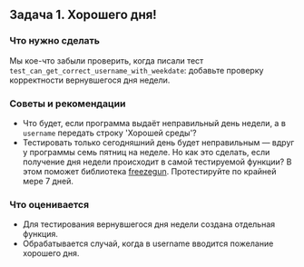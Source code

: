 ## Задача 1. Хорошего дня!
### Что нужно сделать
Мы кое-что забыли проверить, когда писали тест `test_can_get_correct_username_with_weekdate`: добавьте проверку корректности вернувшегося дня недели.
### Советы и рекомендации
- Что будет, если программа выдаёт неправильный день недели, а в `username` передать строку 'Хорошей среды'?
- Тестировать только сегодняшний день будет неправильным — вдруг у программы семь пятниц на неделе. Но как это сделать, если получение дня недели происходит в самой тестируемой функции? В этом поможет библиотека [freezegun](https://github.com/spulec/freezegun). Протестируйте по крайней мере 7 дней.
### Что оценивается
- Для тестирования вернувшегося дня недели создана отдельная функция.
- Обрабатывается случай, когда в username вводится пожелание хорошего дня.
